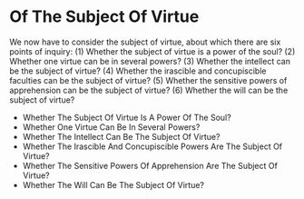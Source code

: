 # Of The Subject Of Virtue

We now have to consider the subject of virtue, about which there are six points of inquiry:
(1) Whether the subject of virtue is a power of the soul?
(2) Whether one virtue can be in several powers?
(3) Whether the intellect can be the subject of virtue?
(4) Whether the irascible and concupiscible faculties can be the subject of virtue?
(5) Whether the sensitive powers of apprehension can be the subject of virtue?
(6) Whether the will can be the subject of virtue?

* Whether The Subject Of Virtue Is A Power Of The Soul?
* Whether One Virtue Can Be In Several Powers?
* Whether The Intellect Can Be The Subject Of Virtue?
* Whether The Irascible And Concupiscible Powers Are The Subject Of Virtue?
* Whether The Sensitive Powers Of Apprehension Are The Subject Of Virtue?
* Whether The Will Can Be The Subject Of Virtue?